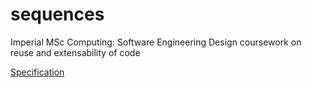 # sequences
Imperial MSc Computing: Software Engineering Design coursework on reuse and extensability of code

[Specification](specification.pdf)

